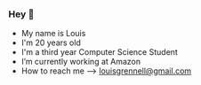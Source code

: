 ### Hey 👋
- My name is Louis
- I'm 20 years old
- I'm a third year Computer Science Student
- I’m currently working at Amazon
- How to reach me   -->   louisgrennell@gmail.com
